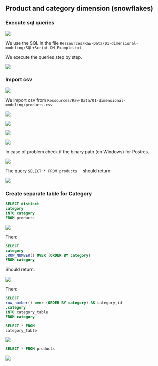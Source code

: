 

## Product and category dimension (snowflakes)

### Execute sql queries

![](_exercices_img/demo-01.png)

We use the SQL in the file `Ressources/Raw-Data/01-dimensional-modeling/SQL+Script_DM_Example.txt`

We execute the queries step by step.

![](_exercices_img/demo-02.png)

### Import csv

![](_exercices_img/demo-03.png)

We import csv from  `Ressources/Raw-Data/01-dimensional-modeling/products.csv`

![](_exercices_img/demo-04.png)

![](_exercices_img/demo-05.png)

![](_exercices_img/demo-06.png)

![](_exercices_img/demo-08.png)

In case of problem check if the binary path (on Windows) for Postres.

![](_exercices_img/demo-07.png)

The query `SELECT * FROM products  ` should return:

![](_exercices_img/demo-09.png)

### Create separate table for Category

```sql
SELECT distinct
category
INTO category
FROM products
```

![](_exercices_img/demo-10.png)

Then:

```sql
SELECT 
category 
,ROW_NUMBER() OVER (ORDER BY category)
FROM category
```

Should return:

![](_exercices_img/demo-11.png)

Then:

```sql
SELECT 
row_number() over (ORDER BY category) AS category_id
,category 
INTO category_table
FROM category
```



```sql
SELECT * FROM
category_table
```

![](_exercices_img/demo-12.png)

```sql
SELECT * FROM products
```

![](_exercices_img/demo-13.png)